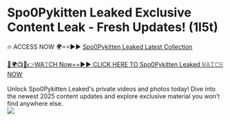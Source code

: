 # Spo0Pykitten Leaked Exclusive Content Leak - Fresh Updates! (1l5t)

🔥 ACCESS NOW 🌍==►► <a href="https://tinyurl.com/kvy9nzfs" rel="nofollow">Spo0Pykitten Leaked Latest Collection</a>
<br><br>
[🔴🌍📺📱👉WA𝚃CH Now==►► CLICK HERE TO Spo0Pykitten Leaked 𝚆𝙰𝚃𝙲𝙷 NOW](https://tinyurl.com/kvy9nzfs)
<br><br>
Unlock Spo0Pykitten Leaked's private videos and photos today! Dive into the newest 2025 content updates and explore exclusive material you won’t find anywhere else.
<br>
<a href="https://tinyurl.com/kvy9nzfs" rel="nofollow" data-target="animated-image.originalLink"><img src="https://camo.githubusercontent.com/8a4f000d20f83aca3bf7ec5f350d767afa0574a8a352519fd8cfa583a6f93a33/68747470733a2f2f692e696d6775722e636f6d2f644a486b345a712e676966" data-canonical-src="https://i.imgur.com/dJHk4Zq.gif" style="max-width: 100%; display: inline-block;" data-target="animated-image.originalImage"></a>
<br>
